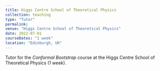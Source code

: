 ```yaml
---
title: Higgs Centre School of Theoretical Physics
collection: teaching
type: "Tutor"
permalink: 
venue: "Higgs Centre School of Theoretical Physics"
date: 2022-07-01
courseDates: "1 week"
location: "Edinburgh, UK"
---
```

Tutor for the <i>Conformal Bootstrap</i> course at the Higgs Centre School of Theoretical Physics (1 week).

